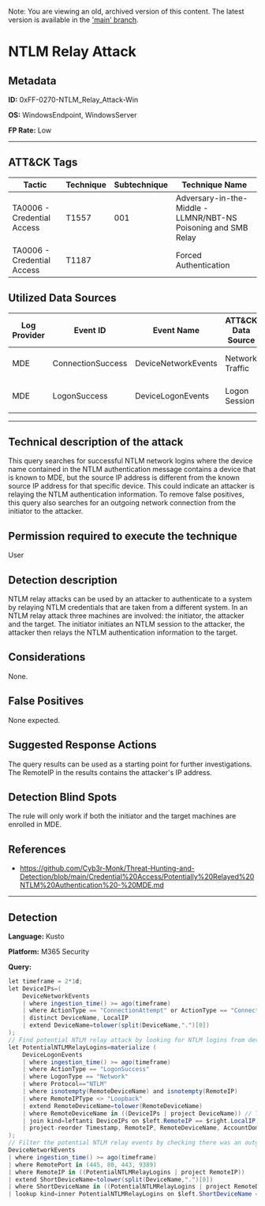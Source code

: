 Note: You are viewing an old, archived version of this content. The latest version is available in the ['main' branch](https://github.com/FalconForceTeam/FalconFriday/blob/main/0xFF-0270-NTLM_Relay_Attack-Win.md).

# NTLM Relay Attack

## Metadata
**ID:** 0xFF-0270-NTLM_Relay_Attack-Win

**OS:** WindowsEndpoint, WindowsServer

**FP Rate:** Low

---

## ATT&CK Tags

| Tactic | Technique | Subtechnique | Technique Name |
|---|---|---| --- |
| TA0006 - Credential Access | T1557 | 001 | Adversary-in-the-Middle - LLMNR/NBT-NS Poisoning and SMB Relay|
| TA0006 - Credential Access | T1187 |  | Forced Authentication|

## Utilized Data Sources

| Log Provider | Event ID | Event Name | ATT&CK Data Source | ATT&CK Data Component|
|---------|---------|----------|---------|---------|
|MDE|ConnectionSuccess|DeviceNetworkEvents|Network Traffic|Network Connection Creation|
|MDE|LogonSuccess|DeviceLogonEvents|Logon Session|Logon Session Creation|
---

## Technical description of the attack
​This query searches for successful NTLM network logins where the device name contained in the NTLM authentication message contains a device that is known to MDE, but the source IP address is different from the known source IP address for that specific device. This could indicate an attacker is relaying the NTLM authentication information. To remove false positives, this query also searches for an outgoing network connection from the initiator to the attacker.


## Permission required to execute the technique
User

## Detection description
NTLM relay attacks can be used by an attacker to authenticate to a system by relaying NTLM credentials that are taken from a different system. In an NTLM relay attack three machines are involved: the initiator, the attacker and the target. The initiator initiates an NTLM session to the attacker, the attacker then relays the NTLM authentication information to the target.


## Considerations
None.


## False Positives
None expected.


## Suggested Response Actions
The query results can be used as a starting point for further investigations. The RemoteIP in the results contains the attacker's IP address.


## Detection Blind Spots
The rule will only work if both the initiator and the target machines are enrolled in MDE.


## References
* https://github.com/Cyb3r-Monk/Threat-Hunting-and-Detection/blob/main/Credential%20Access/Potentially%20Relayed%20NTLM%20Authentication%20-%20MDE.md

---

## Detection

**Language:** Kusto

**Platform:** M365 Security

**Query:**
```C#
let timeframe = 2*1d;
let DeviceIPs=(
    DeviceNetworkEvents
    | where ingestion_time() >= ago(timeframe)
    | where ActionType == "ConnectionAttempt" or ActionType == "ConnectionSuccess"
    | distinct DeviceName, LocalIP
    | extend DeviceName=tolower(split(DeviceName,".")[0])
);
// Find potential NTLM relay attack by looking for NTLM logins from devices that are known in MDE, but are from a source IP that does not match any known IP addresses for the device.
let PotentialNTLMRelayLogins=materialize (
    DeviceLogonEvents
    | where ingestion_time() >= ago(timeframe)
    | where ActionType == "LogonSuccess"
    | where LogonType == "Network"
    | where Protocol=="NTLM"
    | where isnotempty(RemoteDeviceName) and isnotempty(RemoteIP)
    | where RemoteIPType <> "Loopback"
    | extend RemoteDeviceName=tolower(RemoteDeviceName)
    | where RemoteDeviceName in ((DeviceIPs | project DeviceName)) // The remote device is known in MDE.
    | join kind=leftanti DeviceIPs on $left.RemoteIP == $right.LocalIP, $left.RemoteDeviceName == $right.DeviceName // The Remote IP does not match any known IP for the device.
    | project-reorder Timestamp, RemoteIP, RemoteDeviceName, AccountDomain, AccountName
);
// Filter the potential NTLM relay events by checking there was an outgoing SMB connection from the source device to the relay IP address.
DeviceNetworkEvents
| where ingestion_time() >= ago(timeframe)
| where RemotePort in (445, 80, 443, 9389)
| where RemoteIP in ((PotentialNTLMRelayLogins | project RemoteIP))
| extend ShortDeviceName=tolower(split(DeviceName,".")[0])
| where ShortDeviceName in ((PotentialNTLMRelayLogins | project RemoteDeviceName))
| lookup kind=inner PotentialNTLMRelayLogins on $left.ShortDeviceName == $right.RemoteDeviceName, $left.RemoteIP == $right.RemoteIP
```